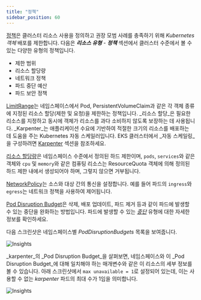 ```yaml
---
title: "정책"
sidebar_position: 60
---
```


[정책](https://kubernetes.io/docs/concepts/policy/)은 클러스터 리소스 사용을 정의하고 권장 모범 사례를 충족하기 위해 _Kubernetes 객체_ 배포를 제한합니다. 다음은 **_리소스 유형_** - **_정책_** 섹션에서 클러스터 수준에서 볼 수 있는 다양한 유형의 정책입니다.

- 제한 범위
- 리소스 할당량
- 네트워크 정책
- 파드 중단 예산
- 파드 보안 정책

[LimitRange](https://kubernetes.io/docs/concepts/policy/limit-range/)는 네임스페이스에서 Pod, PersistentVolumeClaim과 같은 각 객체 종류에 지정된 리소스 할당(제한 및 요청)을 제한하는 정책입니다. _리소스 할당_은 필요한 리소스를 지정하고 동시에 객체가 리소스를 과다 소비하지 않도록 보장하는 데 사용됩니다. _Karpenter_는 애플리케이션 수요에 기반하여 적절한 크기의 리소스를 배포하는 데 도움을 주는 Kubernetes 자동 스케일러입니다. EKS 클러스터에서 _자동 스케일링_을 구성하려면 [Karpenter](../../../autoscaling/compute/karpenter/index.md) 섹션을 참조하세요.

[리소스 할당량](https://kubernetes.io/docs/concepts/policy/resource-quotas/)은 네임스페이스 수준에서 정의된 하드 제한이며, `pods`, `services`와 같은 객체와 `cpu` 및 `memory`와 같은 컴퓨팅 리소스는 ResourceQuota 객체에 의해 정의된 하드 제한 내에서 생성되어야 하며, 그렇지 않으면 거부됩니다.

[NetworkPolicy](https://kubernetes.io/docs/concepts/services-networking/network-policies/)는 소스와 대상 간의 통신을 설정합니다. 예를 들어 파드의 `ingress`와 `egress`는 네트워크 정책을 사용하여 제어됩니다.

[Pod Disruption Budget](https://kubernetes.io/docs/tasks/run-application/configure-pdb/)은 삭제, 배포 업데이트, 파드 제거 등과 같이 파드에 발생할 수 있는 중단을 완화하는 방법입니다. 파드에 발생할 수 있는 _[중단](https://kubernetes.io/docs/concepts/workloads/pods/disruptions/)_ 유형에 대한 자세한 정보를 확인하세요.

다음 스크린샷은 네임스페이스별 _PodDisruptionBudgets_ 목록을 보여줍니다.

![Insights](/img/resource-view/policy-poddisruption.jpg)

_karpenter_의 _Pod Disruption Budget_을 살펴보면, 네임스페이스와 이 _Pod Disruption Budget_에 대해 일치해야 하는 매개변수와 같은 이 리소스의 세부 정보를 볼 수 있습니다. 아래 스크린샷에서 `max unavailable = 1`로 설정되어 있는데, 이는 사용할 수 없는 _karpenter_ 파드의 최대 수가 1임을 의미합니다.

![Insights](/img/resource-view/policy-poddisruption-detail.jpg)